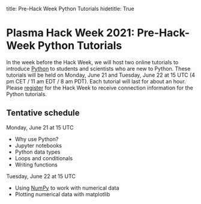 title: Pre-Hack Week Python Tutorials
hidetitle: True

# Plasma Hack Week 2021: Pre-Hack-Week Python Tutorials

In the week before the Hack Week, we will host two online tutorials to
introduce [Python](https://www.python.org/) to students and scientists
who are new to Python.  These tutorials will be held on Monday, June 21
and Tuesday, June 22 at 15 UTC (4 pm CET / 11 am EDT / 8 am PDT).  Each
tutorial will last for about an hour. Please 
[register](./2021/registration) for the Hack Week to receive connection
information for the Python tutorials.

## Tentative schedule

Monday, June 21 at 15 UTC

 * Why use Python?
 * Jupyter notebooks  
 * Python data types
 * Loops and conditionals  
 * Writing functions   
  
Tuesday, June 22 at 15 UTC

 * Using [NumPy](https://numpy.org/) to work with numerical data
 * Plotting numerical data with matplotlib
